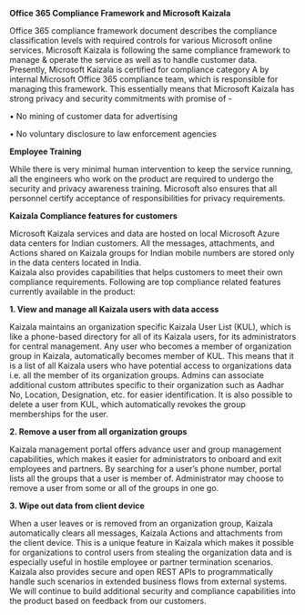 **Office 365 Compliance Framework and Microsoft Kaizala**

Office 365 compliance framework document describes the compliance classification levels with required controls for various Microsoft online services. Microsoft Kaizala is following the same compliance framework to manage & operate the service as well as to handle customer data. Presently, Microsoft Kaizala is certified for compliance category A by internal Microsoft Office 365 compliance team, which is responsible for managing this framework. This essentially means that Microsoft Kaizala has strong privacy and security commitments with promise of -

• No mining of customer data for advertising 

• No voluntary disclosure to law enforcement agencies 

**Employee Training**

While there is very minimal human intervention to keep the service running, all the engineers who work on the product are required to undergo the security and privacy awareness training. Microsoft also ensures that all personnel certify acceptance of responsibilities for privacy requirements. 

**Kaizala Compliance features for customers**

Microsoft Kaizala services and data are hosted on local Microsoft Azure data centers for Indian customers. All the messages, attachments, and Actions shared on Kaizala groups for Indian mobile numbers are stored only in the data centers located in India.  
Kaizala also provides capabilities that helps customers to meet their own compliance requirements. 
Following are top compliance related features currently available in the product: 

**1. View and manage all Kaizala users with data access**

Kaizala maintains an organization specific Kaizala User List (KUL), which is like a phone-based directory for all of its Kaizala users, for its administrators for central management. Any user who becomes a member of organization group in Kaizala, automatically becomes member of KUL. This means that it is a list of all Kaizala users who have potential access to organizations data i.e. all the member of its organization groups. Admins can associate additional custom attributes specific to their organization such as Aadhar No, Location, Designation, etc. for easier identification. It is also possible to delete a user from KUL, which automatically revokes the group memberships for the user.  

**2. Remove a user from all organization groups** 

Kaizala management portal offers advance user and group management capabilities, which makes it easier for administrators to onboard and exit employees and partners. By searching for a user’s phone number, portal lists all the groups that a user is member of. Administrator may choose to remove a user from some or all of the groups in one go. 

**3.  Wipe out data from client device**

When a user leaves or is removed from an organization group, Kaizala automatically clears all messages, Kaizala Actions and attachments from the client device. This is a unique feature in Kaizala which makes it possible for organizations to control users from stealing the organization data and is especially useful in hostile employee or partner termination scenarios. Kaizala also provides secure and open REST APIs to programmatically handle such scenarios in extended business flows from external systems. 
We will continue to build additional security and compliance capabilities into the product based on feedback from our customers.

